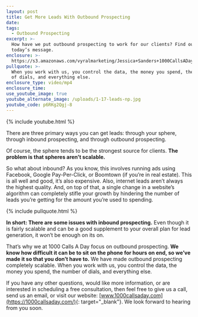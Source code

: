 ```yaml
---
layout: post
title: Get More Leads With Outbound Prospecting
date:
tags:
  - Outbound Prospecting
excerpt: >-
  How have we put outbound prospecting to work for our clients? Find out in
  today’s message.
enclosure: >-
  https://s3.amazonaws.com/vyralmarketing/Jessica+Sanders+1000CallsADay/1000+Calls+A+Day-+Get+More+Leads+With+Outbound+Prospecting.mp4
pullquote: >-
  When you work with us, you control the data, the money you spend, the number
  of dials, and everything else.
enclosure_type: video/mp4
enclosure_time:
use_youtube_image: true
youtube_alternate_image: /uploads/1-17-leads-np.jpg
youtube_code: p6RKg2Qgj-8
---
```


{% include youtube.html %}

There are three primary ways you can get leads: through your sphere, through inbound prospecting, and through outbound prospecting.

Of course, the sphere tends to be the strongest source for clients. **The problem is that spheres aren’t scalable.**

So what about inbound? As you know, this involves running ads using Facebook, Google Pay-Per-Click, or Boomtown (if you’re in real estate). This is all well and good, it’s also expensive. Also, internet leads aren’t always the highest quality. And, on top of that, a single change in a website’s algorithm can completely stifle your growth by hindering the number of leads you’re getting for the amount you’re used to spending.

{% include pullquote.html %}

**In short: There are some issues with inbound prospecting.** Even though it is fairly scalable and can be a good supplement to your overall plan for lead generation, it won’t be enough on its on.

That’s why we at 1000 Calls A Day focus on outbound prospecting. **We know how difficult it can be to sit on the phone for hours on end, so we’ve made it so that you don’t have to.** We have made outbound prospecting completely scalable. When you work with us, you control the data, the money you spend, the number of dials, and everything else.&nbsp;

If you have any other questions, would like more information, or are interested in scheduling a free consultation, then feel free to give us a call, send us an email, or visit our website: [www.1000callsaday.com](https://1000callsaday.com/){: target="_blank"}. We look forward to hearing from you soon.